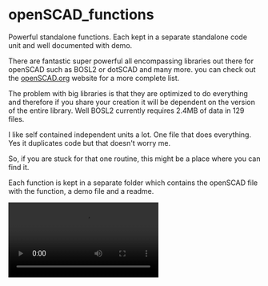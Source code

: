 # openSCAD_functions
Powerful standalone functions. Each kept in a separate standalone code unit and well documented with demo.

There are fantastic super powerful all encompassing libraries out there for openSCAD such as BOSL2 or dotSCAD and many more. you can check out the [openSCAD.org](https://openscad.org/libraries.html) website for a more complete list.

The problem with big libraries is that they are optimized to do everything and therefore if you share your creation it will be dependent on the version of the entire library. Well BOSL2 currently requires 2.4MB of data in 129 files.

I like self contained independent units a lot. One file that does everything. Yes it duplicates code but that doesn't worry me.

So, if you are stuck for that one routine, this might be a place where you can find it.

Each function is kept in a separate folder which contains the openSCAD file with the function, a demo file and a readme.

![image](https://github.com/dinther/openSCAD_functions/media/ellipse_segment_detailed.mp4)
